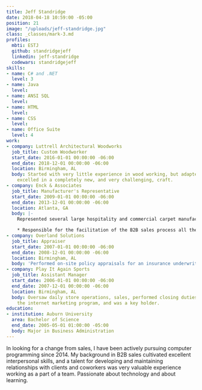 ```yaml
---
title: Jeff Standridge
date: 2018-04-18 10:59:00 -05:00
position: 21
image: "/uploads/jeff-standridge.jpg"
class: _classes/mark-3.md
profiles:
  mbti: ESTJ
  github: standridgejeff
  linkedin: jeff-standridge
  codewars: standridgejeff
skills:
- name: C# and .NET
  level: 3
- name: Java
  level: 
- name: ANSI SQL
  level: 
- name: HTML
  level: 
- name: CSS
  level: 
- name: Office Suite
  level: 4
work:
- company: Luttrell Architectural Woodworks
  job_title: Custom Woodworker
  start_date: 2016-01-01 00:00:00 -06:00
  end_date: 2018-12-01 00:00:00 -06:00
  location: Birmingham, AL
  body: Started with very little experience in wood working, but adapted quickly and
    excelled in a completely new, and very challenging, craft.
- company: Enck & Associates
  job_title: Manufacturer's Representative
  start_date: 2009-01-01 00:00:00 -06:00
  end_date: 2013-12-01 00:00:00 -06:00
  location: Atlanta, GA
  body: |-
    Represented several large hospitality and commercial carpet manufacturers and was    responsible for a large territory consisting of Alabama and northwest Florida:

    * Responsible for the facilitation of the B2B sales process all the way from sales lead generation, to the development and maintenance of productive relationships with clients including architectural design firms, large hospitality management companies, and many others in the hospitality and commercial carpet markets.
- company: Overland Solutions
  job_title: Appraiser
  start_date: 2007-01-01 00:00:00 -06:00
  end_date: 2008-12-01 00:00:00 -06:00
  location: Birmingham, AL
  body: 'Performed on-site policy appraisals for an insurance underwriter. '
- company: Play It Again Sports
  job_title: Assistant Manager
  start_date: 2006-01-01 00:00:00 -06:00
  end_date: 2007-12-01 00:00:00 -06:00
  location: Birmingham, AL
  body: Oversaw daily store operations, sales, performed closing duties, directed
    the internet marketing program, and was a key holder.
education:
- institution: Auburn University
  area: Bachelor of Science
  end_date: 2005-05-01 01:00:00 -05:00
  body: Major in Business Administration
---
```


In looking for a change from sales, I have been actively pursuing computer programming since 2014. My background in B2B sales cultivated excellent interpersonal skills, and a talent for developing and maintaining relationships with clients and coworkers was very valuable experience working as a part of a team. Passionate about technology and about learning.